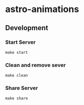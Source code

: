 # astro-animations

## Development

### Start Server

```
make start
```

### Clean and remove sever

```
make clean
```

### Share Server

```
make share
```
